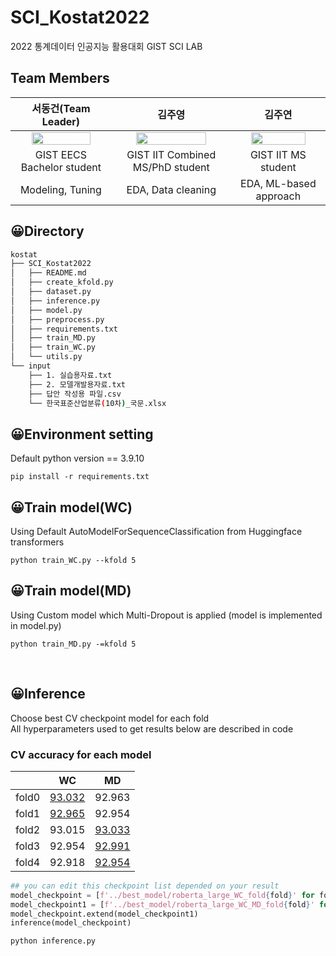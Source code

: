 # SCI_Kostat2022
2022 통계데이터 인공지능 활용대회 GIST SCI LAB
## Team Members
|서동건(Team Leader)|김주영|김주연|
| :---: | :---: | :---: |
|<a href="https://github.com/donggunseo" height="5" width="10" target="_blank"><img src="https://avatars.githubusercontent.com/u/43330160?v=4" width="80%" height="80%">| <a href="https://github.com/jspirit01" height="5" width="10" target="_blank"><img src="https://avatars.githubusercontent.com/u/55519927?v=4" width="80%" height="80%"> | <a href="https://github.com/superjuyeon" height="5" width="10" target="_blank"><img src="https://avatars.githubusercontent.com/u/66545973?v=4" width="80%" height="80%"> |
|GIST EECS Bachelor student|GIST IIT Combined MS/PhD student|GIST IIT MS student|
|Modeling, Tuning|EDA, Data cleaning|EDA, ML-based approach|
## 😀Directory 
```bash
kostat
├── SCI_Kostat2022
│   ├── README.md
│   ├── create_kfold.py
│   ├── dataset.py
│   ├── inference.py
│   ├── model.py
│   ├── preprocess.py
│   ├── requirements.txt
│   ├── train_MD.py
│   ├── train_WC.py
│   └── utils.py
└── input
    ├── 1. 실습용자료.txt
    ├── 2. 모델개발용자료.txt
    ├── 답안 작성용 파일.csv
    └── 한국표준산업분류(10차)_국문.xlsx
```
## 😀Environment setting
Default python version == 3.9.10
```
pip install -r requirements.txt
```
## 😀Train model(WC)
Using Default AutoModelForSequenceClassification from Huggingface transformers
```
python train_WC.py --kfold 5
```
## 😀Train model(MD)
Using Custom model which Multi-Dropout is applied (model is implemented in model.py)
```
python train_MD.py -=kfold 5
```

<br>

## 😀Inference
Choose best CV checkpoint model for each fold \
All hyperparameters used to get results below are described in code
### CV accuracy for each model 

|  | WC | MD |
| --- | --- | --- |
| fold0 | <u>93.032</u> | 92.963 |
| fold1 | <u>92.965</u> | 92.954 |
| fold2 | 93.015 | <u>93.033</u> |
| fold3 | 92.954 | <u>92.991</u> |
| fold4 | 92.918 | <u>92.954</u> |

```python
## you can edit this checkpoint list depended on your result
model_checkpoint = [f'../best_model/roberta_large_WC_fold{fold}' for fold in range(0,2)]
model_checkpoint1 = [f'../best_model/roberta_large_WC_MD_fold{fold}' for fold in range(2,5)]
model_checkpoint.extend(model_checkpoint1)
inference(model_checkpoint) 
```
```
python inference.py
```
